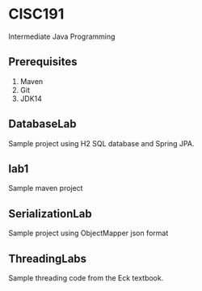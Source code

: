 # CISC191
Intermediate Java Programming
## Prerequisites
1. Maven
2. Git
3. JDK14
## DatabaseLab
Sample project using H2 SQL database and Spring JPA.
## lab1
Sample maven project
## SerializationLab
Sample project using ObjectMapper json format
## ThreadingLabs
Sample threading code from the Eck textbook.